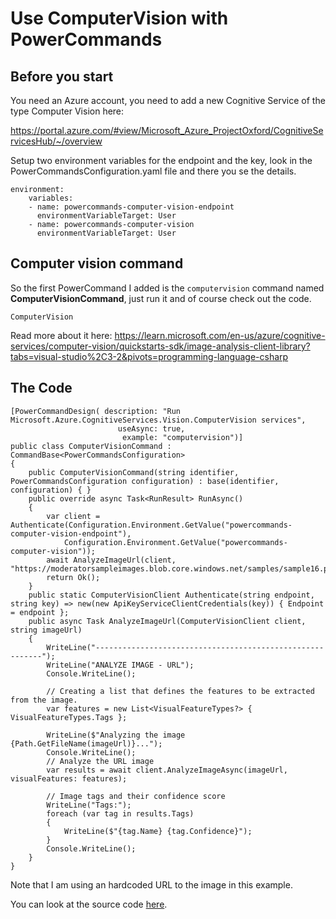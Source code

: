 # Use ComputerVision with PowerCommands
## Before you start
You need an Azure account, you need to add a new Cognitive Service of the type Computer Vision here:

https://portal.azure.com/#view/Microsoft_Azure_ProjectOxford/CognitiveServicesHub/~/overview

Setup two environment variables for the endpoint and the key, look in the PowerCommandsConfiguration.yaml file and there you se the details.

```
environment:
    variables:
    - name: powercommands-computer-vision-endpoint
      environmentVariableTarget: User
    - name: powercommands-computer-vision
      environmentVariableTarget: User
```
## Computer vision command
So the first PowerCommand I added is the ```computervision``` command named **ComputerVisionCommand**, just run it and of course check out the code.

```
ComputerVision
```

Read more about it here: https://learn.microsoft.com/en-us/azure/cognitive-services/computer-vision/quickstarts-sdk/image-analysis-client-library?tabs=visual-studio%2C3-2&pivots=programming-language-csharp

## The Code
```
[PowerCommandDesign( description: "Run Microsoft.Azure.CognitiveServices.Vision.ComputerVision services",
                        useAsync: true,
                         example: "computervision")]
public class ComputerVisionCommand : CommandBase<PowerCommandsConfiguration>
{
    public ComputerVisionCommand(string identifier, PowerCommandsConfiguration configuration) : base(identifier, configuration) { }
    public override async Task<RunResult> RunAsync()
    {
        var client = Authenticate(Configuration.Environment.GetValue("powercommands-computer-vision-endpoint"),
            Configuration.Environment.GetValue("powercommands-computer-vision"));
        await AnalyzeImageUrl(client, "https://moderatorsampleimages.blob.core.windows.net/samples/sample16.png");
        return Ok();
    }
    public static ComputerVisionClient Authenticate(string endpoint, string key) => new(new ApiKeyServiceClientCredentials(key)) { Endpoint = endpoint };
    public async Task AnalyzeImageUrl(ComputerVisionClient client, string imageUrl)
    {
        WriteLine("----------------------------------------------------------");
        WriteLine("ANALYZE IMAGE - URL");
        Console.WriteLine();

        // Creating a list that defines the features to be extracted from the image. 
        var features = new List<VisualFeatureTypes?> { VisualFeatureTypes.Tags };

        WriteLine($"Analyzing the image {Path.GetFileName(imageUrl)}...");
        Console.WriteLine();
        // Analyze the URL image 
        var results = await client.AnalyzeImageAsync(imageUrl, visualFeatures: features);

        // Image tags and their confidence score
        WriteLine("Tags:");
        foreach (var tag in results.Tags)
        {
            WriteLine($"{tag.Name} {tag.Confidence}");
        }
        Console.WriteLine();
    }
}
```
Note that I am using an hardcoded URL to the image in this example.

You can look at the source code [here](/src/Tutorials.AzureCognitiveServices/).